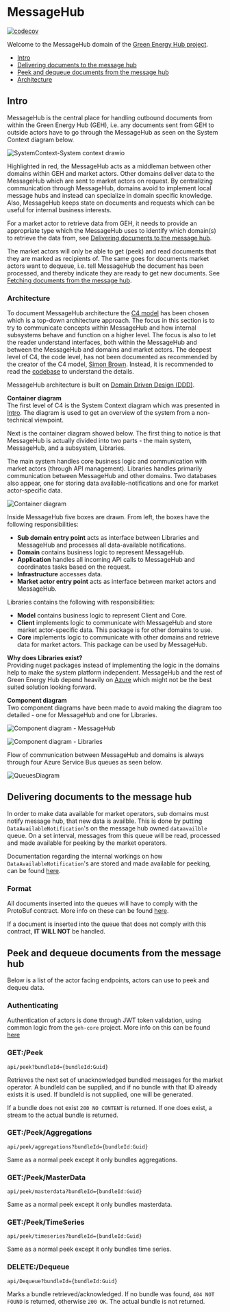 # MessageHub

[![codecov](https://codecov.io/gh/Energinet-DataHub/geh-post-office/branch/main/graph/badge.svg?token=Z6XE42U97U)](https://codecov.io/gh/Energinet-DataHub/geh-post-office)

Welcome to the MessageHub domain of the [Green Energy Hub project](https://github.com/Energinet-DataHub/green-energy-hub).

- [Intro](#intro)
- [Delivering documents to the message hub](#delivering-documents-to-the-post-office)
- [Peek and dequeue documents from the message hub](#peek-and-dequeue-documents-from-the-post-office)
- [Architecture](#architecture)

## Intro

MessageHub is the central place for handling outbound documents from within the Green Energy Hub (GEH), i.e. any documents sent from GEH to outside actors have to go through the MessageHub as seen on the System Context diagram below.

![SystemContext-System context drawio](https://user-images.githubusercontent.com/17023767/141441586-39002062-6d6f-4764-9b0b-b7c917d6ffe1.png)

Highlighted in red, the MessageHub acts as a middleman between other domains within GEH and market actors. Other domains deliver data to the MessageHub which are sent to market actors on request. By centralizing communication through MessageHub, domains avoid to implement local message hubs and instead can specialize in domain specific knowledge. Also, MessageHub keeps state on documents and requests which can be useful for internal business interests.

For a market actor to retrieve data from GEH, it needs to provide an appropriate type which the MessageHub uses to identify which domain(s) to retrieve the data from, see [Delivering documents to the message hub](#delivering-documents-to-the-post-office).

The market actors will only be able to get (peek) and read documents that they are marked as recipients of. The same goes for documents market actors want to dequeue, i.e. tell MessageHub the document has been processed, and thereby indicate they are ready to get new documents. See [Fetching documents from the message hub](#peek-and-dequeue-documents-from-the-post-office).

### Architecture

To document MessageHub architecture the [C4 model](https://c4model.com/) has been chosen which is a top-down architecture approach. The focus in this section is to try to communicate concepts within MessageHub and how internal subsystems behave and function on a higher level. The focus is also to let the reader understand interfaces, both within the MessageHub and between the MessageHub and domains and market actors. The deepest level of C4, the code level, has not been documented as recommended by the creator of the C4 model, [Simon Brown](https://simonbrown.je/). Instead, it is recommended to read the [codebase](https://github.com/Energinet-DataHub/geh-post-office/tree/main/source) to understand the details.

MessageHub architecture is built on [Domain Driven Design (DDD)](https://martinfowler.com/tags/domain%20driven%20design.html).

**Container diagram**  
The first level of C4 is the System Context diagram which was presented in [Intro](#intro). The diagram is used to get an overview of the system from a non-technical viewpoint.

Next is the container diagram showed below. The first thing to notice is that MessageHub is actually divided into two parts - the main system, MessageHub, and a subsystem, Libraries.

The main system handles core business logic and communication with market actors (through API management). Libraries handles primarily communication between MessageHub and other domains. Two databases also appear, one for storing data available-notifications and one for market actor-specific data.

![Container diagram](https://user-images.githubusercontent.com/17023767/141787188-5aea1090-ca82-4e44-bf38-e80c29c01903.png)

Inside MessageHub five boxes are drawn. From left, the boxes have the following responsibilities:

- **Sub domain entry point** acts as interface between Libraries and MessageHub and processes all data-available notifications.
- **Domain** contains business logic to represent MessageHub.
- **Application** handles all incoming API calls to MessageHub and coordinates tasks based on the request.
- **Infrastructure** accesses data.
- **Market actor entry point** acts as interface between market actors and MessageHub.

Libraries contains the following with responsibilities:

- **Model** contains business logic to represent Client and Core.
- **Client** implements logic to communicate with MessageHub and store market actor-specific data. This package is for other domains to use.
- **Core** implements logic to communicate with other domains and retrieve data for market actors. This package can be used by MessageHub.

**Why does Libraries exist?**  
Providing nuget packages instead of implementing the logic in the domains help to make the system platform independent. MessageHub and the rest of Green Energy Hub depend heavily on [Azure](https://azure.microsoft.com/) which might not be the best suited solution looking forward.

**Component diagram**  
Two component diagrams have been made to avoid making the diagram too detailed - one for MessageHub and one for Libraries.

![Component diagram - MessageHub](https://user-images.githubusercontent.com/17023767/141962183-89c8eecb-97ca-4922-a0c6-05fc03e83403.png)

![Component diagram - Libraries](https://user-images.githubusercontent.com/17023767/141967933-dd36c91b-db1a-43c6-ab23-63bd60ae41a8.png)

Flow of communication between MessageHub and domains is always through four Azure Service Bus queues as seen below.

![QueuesDiagram](https://user-images.githubusercontent.com/17023767/141968153-7baa3b44-d9da-4d59-b24e-8c26ebd8dd59.png)

## Delivering documents to the message hub
In order to make data available for market operators, sub domains must notify message hub, that new data is availble. This is done by putting `DataAvailableNotification`'s on the message hub owned `dataavailble` queue. On a set interval, messages from this queue will be read, processed and made available for peeking by the market operators.

Documentation regarding the internal workings on how `DataAvailableNotification`'s are stored and made available for peeking, can be found [here](https://github.com/Energinet-DataHub/geh-post-office/blob/main/docs/cosmos-drawer-implementation.md).

### Format

All documents inserted into the queues will have to comply with the ProtoBuf contract. More info on these can be found [here](https://github.com/Energinet-DataHub/geh-post-office/blob/main/docs/Contracts.md).

If a document is inserted into the queue that does not comply with this contract, **IT WILL NOT** be handled.

## Peek and dequeue documents from the message hub
Below is a list of the actor facing endpoints, actors can use to peek and dequeu data.

### Authenticating
Authentication of actors is done through JWT token validation, using common logic from the `geh-core` project. More info on this can be found [here](https://github.com/Energinet-DataHub/geh-core/blob/main/source/App/documents/middleware.md#jwt-token-middleware)

### GET:/Peek
```api/peek?bundleId={bundleId:Guid}```

Retrieves the next set of unacknowledged bundled messages for the market operator. A bundleId can be supplied, and if no bundle with that ID already exists it is used. If bundleId is not supplied, one will be generated.

If a bundle does not exist `200 NO CONTENT` is returned. If one does exist, a stream to the actual bundle is returned.

### GET:/Peek/Aggregations
```api/peek/aggregations?bundleId={bundleId:Guid}```

Same as a normal peek except it only bundles aggregations.

### GET:/Peek/MasterData
```api/peek/masterdata?bundleId={bundleId:Guid}```

Same as a normal peek except it only bundles masterdata.

### GET:/Peek/TimeSeries
```api/peek/timeseries?bundleId={bundleId:Guid}```

Same as a normal peek except it only bundles time series.

### DELETE:/Dequeue
```api/Dequeue?bundleId={bundleId:Guid}```

Marks a bundle retrieved/acknowledged. If no bundle was found, `404 NOT FOUND` is returned, otherwise `200 OK`. The actual bundle is not returned.